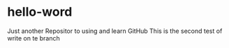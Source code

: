 # hello-word
Just another Repositor to using and learn GitHub
This is the second test of write on te branch
